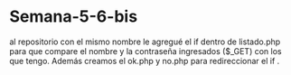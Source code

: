 # Semana-5-6-bis
al repositorio con el mismo nombre le agregué el if dentro de listado.php  para que compare el nombre y la contraseña ingresados ($_GET) con los que tengo. Además creamos el ok.php y no.php para redireccionar el if .
